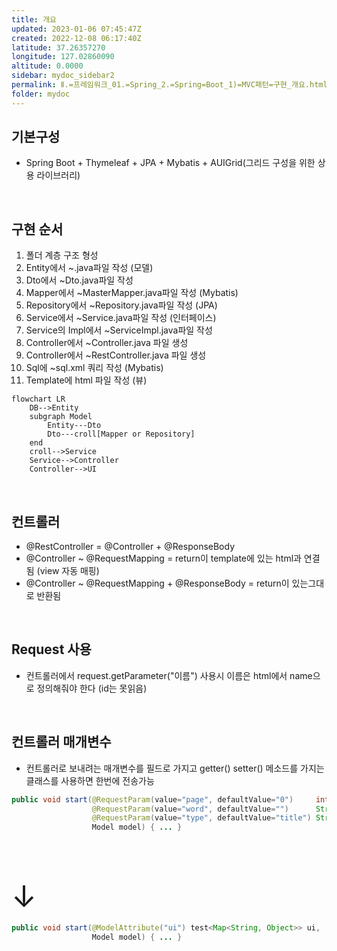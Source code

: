 ```yaml
---
title: 개요
updated: 2023-01-06 07:45:47Z
created: 2022-12-08 06:17:40Z
latitude: 37.26357270
longitude: 127.02860090
altitude: 0.0000
sidebar: mydoc_sidebar2
permalink: Ⅱ.=프레임워크_01.=Spring_2.=Spring=Boot_1)=MVC패턴=구현_개요.html
folder: mydoc
---
```


## 기본구성
- Spring Boot + Thymeleaf + JPA + Mybatis + AUIGrid(그리드 구성을 위한 상용 라이브러리)
<br>

## 구현 순서
1. 폴더 계층 구조 형성
2.  Entity에서 ~.java파일 작성 (모델)
3.  Dto에서 ~Dto.java파일 작성
4.  Mapper에서 ~MasterMapper.java파일 작성 (Mybatis)
5.  Repository에서 ~Repository.java파일 작성 (JPA)
6.  Service에서 ~Service.java파일 작성 (인터페이스)
7.  Service의 Impl에서 ~ServiceImpl.java파일 작성
8.  Controller에서 ~Controller.java 파일 생성
9.  Controller에서 ~RestController.java 파일 생성
10. Sql에 ~sql.xml 쿼리 작성 (Mybatis)
11. Template에 html 파일 작성 (뷰)

```mermaid
flowchart LR
	DB-->Entity
	subgraph Model
		Entity---Dto
		Dto---croll[Mapper or Repository]
	end
	croll-->Service
	Service-->Controller
	Controller-->UI
```

<br>

## 컨트롤러
- @RestController = @Controller + @ResponseBody
- @Controller ~ @RequestMapping = return이 template에 있는 html과 연결됨 (view 자동 매핑)
- @Controller ~ @RequestMapping + @ResponseBody = return이 있는그대로 반환됨
<br>

## Request 사용
- 컨트롤러에서 request.getParameter("이름") 사용시 이름은 html에서 name으로 정의해줘야 한다 (id는 못읽음)
<br>

## 컨트롤러 매개변수
- 컨트롤러로 보내려는 매개변수를 필드로 가지고 getter() setter() 메소드를 가지는 클래스를 사용하면 한번에 전송가능

```java
public void start(@RequestParam(value="page", defaultValue="0")     int page,
				  @RequestParam(value="word", defaultValue="") 	    String word,
				  @RequestParam(value="type", defaultValue="title") String type,
				  Model model) { ... }
```

<font size="10">&emsp; &emsp; &emsp; &emsp; &emsp; &emsp; &emsp; &emsp; ↓</font>

```java
public void start(@ModelAttribute("ui") test<Map<String, Object>> ui,
				  Model model) { ... }
```
